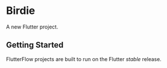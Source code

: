 # Birdie

A new Flutter project.

## Getting Started

FlutterFlow projects are built to run on the Flutter _stable_ release.

